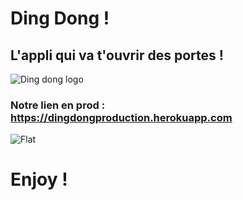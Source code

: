 # Ding Dong !
## L'appli qui va t'ouvrir des portes !

![Ding dong logo](https://www.google.com/url?sa=i&source=images&cd=&cad=rja&uact=8&ved=2ahUKEwi1kOevxJbhAhXd8OAKHXB2CCoQjRx6BAgBEAU&url=https%3A%2F%2Fes.kisspng.com%2Fkisspng-db0npx%2F&psig=AOvVaw1UJAy-JNvibV5ddzwhVcsr&ust=1553371080542790)

### Notre lien en prod : https://dingdongproduction.herokuapp.com

![Flat](https://www.google.com/url?sa=i&source=images&cd=&cad=rja&uact=8&ved=2ahUKEwiYwrzrxJbhAhV3A2MBHd54De4QjRx6BAgBEAU&url=https%3A%2F%2Fwww.rightmove.co.uk%2Fnews%2Farticles%2Fcelebrity-homes%2Ftom-daleys-flat-for-sale&psig=AOvVaw2xTzxsgx-rh5if-snuYJfG&ust=1553371184907343)


# Enjoy !
